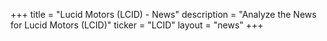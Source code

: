 +++
title = "Lucid Motors (LCID) - News"
description = "Analyze the News for Lucid Motors (LCID)"
ticker = "LCID"
layout = "news"
+++

